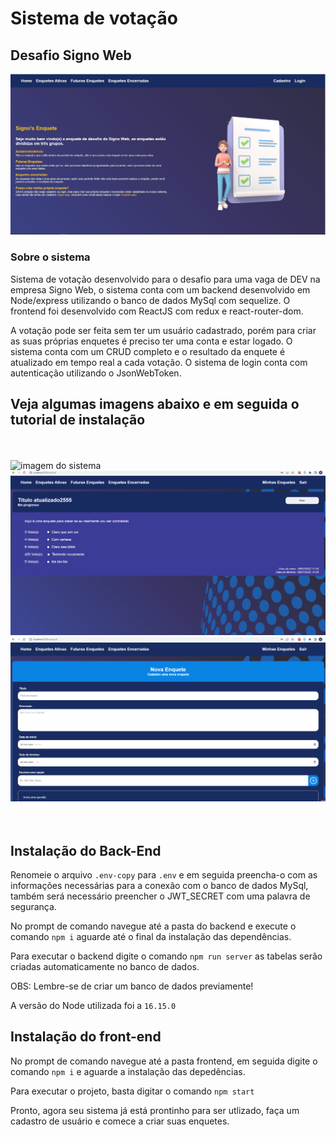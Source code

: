 # Sistema de votação
## Desafio Signo Web
<img src="./github/tela.jpg" alt="imagem do sistema" />


### Sobre o sistema
Sistema de votação desenvolvido para o desafio para uma vaga de DEV na empresa Signo Web, o sistema conta com um backend desenvolvido em Node/express utilizando o banco de dados MySql com sequelize. O frontend foi desenvolvido com ReactJS com redux e react-router-dom. 

A votação pode ser feita sem ter um usuário cadastrado, porém para criar as suas próprias enquetes é preciso ter uma conta e estar logado. O sistema conta com um CRUD completo e o resultado da enquete é atualizado em tempo real a cada votação. O sistema de login conta com autenticação utilizando o JsonWebToken.

## Veja algumas imagens abaixo e em seguida o  tutorial de instalação
<br>
<br>

<img src="./github/1.gif" alt="imagem do sistema" />
<br>
<img src="./github/2.gif" alt="imagem do sistema" />
<br>
<img src="./github/3.gif" alt="imagem do sistema" />


<br>
<br>
<br>

## Instalação do Back-End

Renomeie o arquivo `.env-copy` para `.env` e em seguida preencha-o com as informações necessárias para a conexão com o banco de dados MySql, também será necessário preencher o JWT_SECRET com uma palavra de segurança.

No prompt de comando navegue até a pasta do backend e execute o comando `npm i` aguarde até o final da instalação das dependências.

Para executar o backend digite o comando `npm run server` as tabelas serão criadas automaticamente no banco de dados. 

OBS: Lembre-se de criar um banco de dados previamente!

A versão do Node utilizada foi a `16.15.0`


## Instalação do front-end

No prompt de comando navegue até a pasta frontend, em seguida digite o comando `npm i` e aguarde a instalação das depedências.

Para executar o projeto, basta digitar o comando `npm start`


Pronto, agora seu sistema já está prontinho para ser utlizado, faça um cadastro de usuário e comece a criar suas enquetes.

